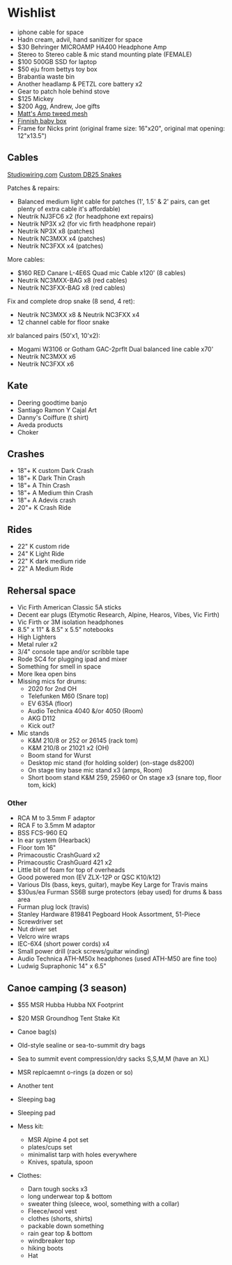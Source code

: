 # Wishlist

- iphone cable for space
- Hadn cream, advil, hand sanitizer for space
- $30 Behringer MICROAMP HA400 Headphone Amp
- Stereo to Stereo cable & mic stand mounting plate (FEMALE)
- $100 500GB SSD for laptop
- $50 eju from bettys toy box
- Brabantia waste bin
- Another headlamp & PETZL core battery x2
- Gear to patch hole behind stove
- $125 Mickey
- $200 Agg, Andrew, Joe gifts
- [Matt's Amp tweed mesh](https://nextgenguitars.ca/categories/cab-case-parts/grill-cloth-piping.html)
- [Finnish baby box](https://www.finnishbabybox.com/en/)
- Frame for Nicks print (original frame size: 16"x20", original mat opening: 12"x13.5")

## Cables

[Studiowiring.com](http://www.studiowiring.com/)
[Custom DB25 Snakes](https://www.proaudiola.com/product-p/8-m2932-db-custom-2-p.htm)

Patches & repairs:

- Balanced medium light cable for patches (1', 1.5' & 2' pairs, can get plenty of extra cable it's affordable)
- Neutrik NJ3FC6 x2 (for headphone ext repairs)
- Neutrik NP3X x2 (for vic firth headphone repair)
- Neutrik NP3X x8 (patches)
- Neutrik NC3MXX x4 (patches)
- Neutrik NC3FXX x4 (patches)

More cables:

- $160 RED Canare L-4E6S Quad mic Cable x120' (8 cables)
- Neutrik NC3MXX-BAG x8 (red cables)
- Neutrik NC3FXX-BAG x8 (red cables)

Fix and complete drop snake (8 send, 4 ret):

- Neutrik NC3MXX x8 & Neutrik NC3FXX x4
- 12 channel cable for floor snake

xlr balanced pairs (50'x1, 10'x2):

- Mogami W3106 or Gotham GAC-2prflt Dual balanced line cable x70'
- Neutrik NC3MXX x6
- Neutrik NC3FXX x6

## Kate

- Deering goodtime banjo
- Santiago Ramon Y Cajal Art
- Danny's Coiffure (t shirt)
- Aveda products
- Choker

## Crashes

- 18"+ K custom Dark Crash
- 18"+ K Dark Thin Crash
- 18"+ A Thin Crash
- 18"+ A Medium thin Crash
- 18"+ A Adevis crash
- 20"+ K Crash Ride

## Rides

- 22" K custom ride
- 24" K Light Ride
- 22" K dark medium ride
- 22" A Medium Ride

## Rehersal space

- Vic Firth American Classic 5A sticks
- Decent ear plugs (Etymotic Research, Alpine, Hearos, Vibes, Vic Firth)
- Vic Firth or 3M isolation headphones
- 8.5" x 11" & 8.5" x 5.5" notebooks
- High Lighters
- Metal ruler x2
- 3/4" console tape and/or scribble tape
- Rode SC4 for plugging ipad and mixer
- Something for smell in space
- More Ikea open bins
- Missing mics for drums:
  - 2020 for 2nd OH
  - Telefunken M60 (Snare top)
  - EV 635A (floor)
  - Audio Technica 4040 &/or 4050 (Room)
  - AKG D112
  - Kick out?
- Mic stands
  - K&M 210/8 or 252 or 26145 (rack tom)
  - K&M 210/8 or 21021 x2 (OH)
  - Boom stand for Wurst
  - Desktop mic stand (for holding solder) (on-stage ds8200)
  - On stage tiny base mic stand x3 (amps, Room)
  - Short boom stand K&M 259, 25960 or On stage x3 (snare top, floor tom, kick)

### Other

- RCA M to 3.5mm F adaptor
- RCA F to 3.5mm M adaptor
- BSS FCS-960 EQ
- In ear system (Hearback)
- Floor tom 16"
- Primacoustic CrashGuard x2
- Primacoustic CrashGuard 421 x2
- Little bit of foam for top of overheads
- Good powered mon (EV ZLX-12P or QSC K10/k12)
- Various DIs (bass, keys, guitar), maybe Key Large for Travis mains
- $30us/ea Furman SS6B surge protectors (ebay used) for drums & bass area
- Furman plug lock (travis)
- Stanley Hardware 819841 Pegboard Hook Assortment, 51-Piece
- Screwdriver set
- Nut driver set
- Velcro wire wraps
- IEC-6X4 (short power cords) x4
- Small power drill (rack screws/guitar winding)
- Audio Technica ATH-M50x headphones (used ATH-M50 are fine too)
- Ludwig Supraphonic 14" x 6.5"

## Canoe camping (3 season)

- $55 MSR Hubba Hubba NX Footprint
- $20 MSR Groundhog Tent Stake Kit
- Canoe bag(s)
- Old-style sealine or sea-to-summit dry bags
- Sea to summit event compression/dry sacks S,S,M,M (have an XL)
- MSR replcaemnt o-rings (a dozen or so)
- Another tent
- Sleeping bag
- Sleeping pad

- Mess kit:
  - MSR Alpine 4 pot set
  - plates/cups set
  - minimalist tarp with holes everywhere
  - Knives, spatula, spoon
- Clothes:
  - Darn tough socks x3
  - long underwear top & bottom
  - sweater thing (sleece, wool, something with a collar)
  - Fleece/wool vest
  - clothes (shorts, shirts)
  - packable down something
  - rain gear top & bottom
  - windbreaker top
  - hiking boots
  - Hat
